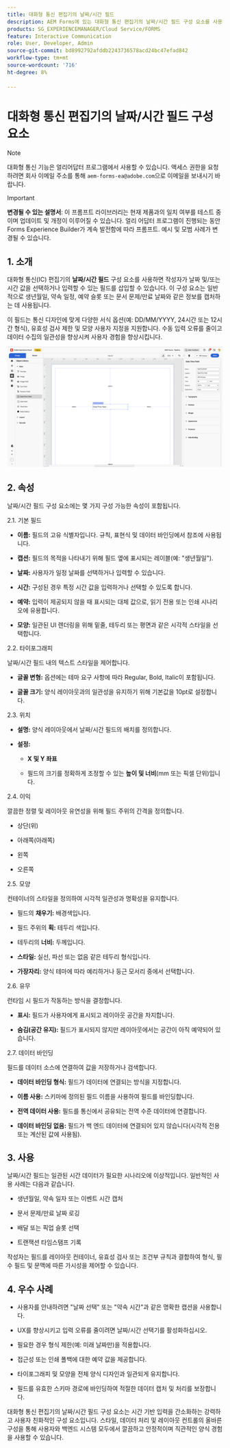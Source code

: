 ```yaml
---
title: 대화형 통신 편집기의 날짜/시간 필드
description: AEM Forms에 있는 대화형 통신 편집기의 날짜/시간 필드 구성 요소를 사용하여 작성자는 사용자가 날짜 및/또는 시간 값을 선택하거나 입력할 수 있는 필드를 삽입할 수 있습니다.
products: SG_EXPERIENCEMANAGER/Cloud Service/FORMS
feature: Interactive Communication
role: User, Developer, Admin
source-git-commit: bd8992792afddb2243736578acd24bc47efad842
workflow-type: tm+mt
source-wordcount: '716'
ht-degree: 8%

---
```



# 대화형 통신 편집기의 날짜/시간 필드 구성 요소

>[!NOTE]
>
> 대화형 통신 기능은 얼리어답터 프로그램에서 사용할 수 있습니다. 액세스 권한을 요청하려면 회사 이메일 주소를 통해 `aem-forms-ea@adobe.com`으로 이메일을 보내시기 바랍니다.

>[!IMPORTANT]
>
> **변경될 수 있는 설명서**: 이 프롬프트 라이브러리는 현재 제품과의 일치 여부를 테스트 중이며 업데이트 및 개정이 이루어질 수 있습니다. 얼리 어답터 프로그램이 진행되는 동안 Forms Experience Builder가 계속 발전함에 따라 프롬프트. 예시 및 모범 사례가 변경될 수 있습니다.

## &#x200B;1. 소개

대화형 통신(IC) 편집기의 **날짜/시간 필드** 구성 요소를 사용하면 작성자가 날짜 및/또는 시간 값을 선택하거나 입력할 수 있는 필드를 삽입할 수 있습니다. 이 구성 요소는 일반적으로 생년월일, 약속 일정, 예약 슬롯 또는 문서 문제/만료 날짜와 같은 정보를 캡처하는 데 사용됩니다.

이 필드는 통신 디자인에 맞게 다양한 서식 옵션(예: DD/MM/YYYY, 24시간 또는 12시간 형식), 유효성 검사 제한 및 모양 사용자 지정을 지원합니다. 수동 입력 오류를 줄이고 데이터 수집의 일관성을 향상시켜 사용자 경험을 향상시킵니다.

![IC 문서 찾기](/help/forms/interactive-communication/assets/datetime.png)

## &#x200B;2. 속성

날짜/시간 필드 구성 요소에는 몇 가지 구성 가능한 속성이 포함됩니다.

2.1. 기본 필드

- **이름:** 필드의 고유 식별자입니다. 규칙, 표현식 및 데이터 바인딩에서 참조에 사용됩니다.

- **캡션:** 필드의 목적을 나타내기 위해 필드 옆에 표시되는 레이블(예: &quot;생년월일&quot;).

- **날짜:** 사용자가 일정 날짜를 선택하거나 입력할 수 있습니다.

- **시간:** 구성된 경우 특정 시간 값을 입력하거나 선택할 수 있도록 합니다.

- **예약:** 입력이 제공되지 않을 때 표시되는 대체 값으로, 읽기 전용 또는 인쇄 시나리오에 유용합니다.

- **모양:** 일관된 UI 렌더링을 위해 밑줄, 테두리 또는 평면과 같은 시각적 스타일을 선택합니다.

2.2. 타이포그래피

날짜/시간 필드 내의 텍스트 스타일을 제어합니다.

- **글꼴 변형:** 옵션에는 테마 요구 사항에 따라 Regular, Bold, Italic이 포함됩니다.

- **글꼴 크기:** 양식 레이아웃과의 일관성을 유지하기 위해 기본값을 10pt로 설정합니다.

2.3. 위치

- **설명:** 양식 레이아웃에서 날짜/시간 필드의 배치를 정의합니다.

- **설정:**

   - **X 및 Y 좌표**

   - 필드의 크기를 정확하게 조정할 수 있는 **높이 및 너비**(mm 또는 픽셀 단위)입니다.

2.4. 이익

깔끔한 정렬 및 레이아웃 유연성을 위해 필드 주위의 간격을 정의합니다.

- 상단(위)

- 아래쪽(아래쪽)

- 왼쪽

- 오른쪽

2.5. 모양

컨테이너의 스타일을 정의하여 시각적 일관성과 명확성을 유지합니다.

- 필드의 **채우기:** 배경색입니다.

- 필드 주위의 **획:** 테두리 색입니다.

- 테두리의 **너비:** 두께입니다.

- **스타일:** 실선, 파선 또는 없음 같은 테두리 형식입니다.

- **가장자리:** 양식 테마에 따라 예리하거나 둥근 모서리 중에서 선택합니다.

2.6. 유무

런타임 시 필드가 작동하는 방식을 결정합니다.

- **표시:** 필드가 사용자에게 표시되고 레이아웃 공간을 차지합니다.

- **숨김(공간 유지):** 필드가 표시되지 않지만 레이아웃에서는 공간이 아직 예약되어 있습니다.

2.7. 데이터 바인딩

필드를 데이터 소스에 연결하여 값을 저장하거나 검색합니다.

- **데이터 바인딩 형식:** 필드가 데이터에 연결되는 방식을 지정합니다.

- **이름 사용:** 스키마에 정의된 필드 이름을 사용하여 필드를 바인딩합니다.

- **전역 데이터 사용:** 필드를 통신에서 공유되는 전역 수준 데이터에 연결합니다.

- **데이터 바인딩 없음:** 필드가 백 엔드 데이터에 연결되어 있지 않습니다(시각적 전용 또는 계산된 값에 사용됨).

## &#x200B;3. 사용

날짜/시간 필드는 일관된 시간 데이터가 필요한 시나리오에 이상적입니다. 일반적인 사용 사례는 다음과 같습니다.

- 생년월일, 약속 일자 또는 이벤트 시간 캡처

- 문서 문제/만료 날짜 로깅

- 배달 또는 픽업 슬롯 선택

- 트랜잭션 타임스탬프 기록

작성자는 필드를 레이아웃 컨테이너, 유효성 검사 또는 조건부 규칙과 결합하여 형식, 필수 필드 및 문맥에 따른 가시성을 제어할 수 있습니다.

## &#x200B;4. 우수 사례

- 사용자를 안내하려면 &quot;날짜 선택&quot; 또는 &quot;약속 시간&quot;과 같은 명확한 캡션을 사용합니다.

- UX를 향상시키고 입력 오류를 줄이려면 날짜/시간 선택기를 활성화하십시오.

- 필요한 경우 형식 제한(예: 미래 날짜만)을 적용합니다.

- 접근성 또는 인쇄 폴백에 대한 예약 값을 제공합니다.

- 타이포그래피 및 모양을 전체 양식 디자인과 일관되게 유지합니다.

- 필드를 유효한 스키마 경로에 바인딩하여 적절한 데이터 캡처 및 처리를 보장합니다.

대화형 통신 편집기의 날짜/시간 필드 구성 요소는 시간 기반 입력을 간소화하는 강력하고 사용자 친화적인 구성 요소입니다. 스타일, 데이터 처리 및 레이아웃 컨트롤의 올바른 구성을 통해 사용자와 백엔드 시스템 모두에서 깔끔하고 안정적이며 직관적인 양식 경험을 사용할 수 있습니다.

